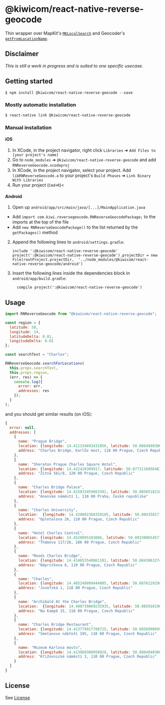# @kiwicom/react-native-reverse-geocode

Thin wrapper over MapKit's [`MKLocalSearch`](https://developer.apple.com/documentation/mapkit/mklocals) and Geocoder's [`getFromLocationName`](<https://developer.android.com/reference/android/location/Geocoder.html#getFromLocationName(java.lang.String,%20int,%20double,%20double,%20double,%20double)>).

## Disclaimer

_This is still a work in progress and is suited to one specific usecase._

## Getting started

`$ npm install @kiwicom/react-native-reverse-geocode --save`

### Mostly automatic installation

`$ react-native link @kiwicom/react-native-reverse-geocode`

### Manual installation

#### iOS

1. In XCode, in the project navigator, right click `Libraries` ➜ `Add Files to [your project's name]`
2. Go to `node_modules` ➜ `@kiwicom/react-native-reverse-geocode` and add `RNReverseGeocode.xcodeproj`
3. In XCode, in the project navigator, select your project. Add `libRNReverseGeocode.a` to your project's `Build Phases` ➜ `Link Binary With Libraries`
4. Run your project (`Cmd+R`)<

#### Android

1. Open up `android/app/src/main/java/[...]/MainApplication.java`

- Add `import com.kiwi.reversegeocode.RNReverseGeocodePackage;` to the imports at the top of the file
- Add `new RNReverseGeocodePackage()` to the list returned by the `getPackages()` method

2. Append the following lines to `android/settings.gradle`:
   ```
   include ':@kiwicom/react-native-reverse-geocode'
   project(':@kiwicom/react-native-reverse-geocode').projectDir = new File(rootProject.projectDir, 	'../node_modules/@kiwicom/react-native-reverse-geocode/android')
   ```
3. Insert the following lines inside the dependencies block in `android/app/build.gradle`:
   ```
     compile project(':@kiwicom/react-native-reverse-geocode')
   ```

## Usage

```javascript
import RNReverseGeocode from "@kiwicom/react-native-reverse-geocode";

const region = {
  latitude: 50,
  longitude: 14,
  latitudeDelta: 0.01,
  longitudeDelta: 0.01
};

const searchText = "Charles";

RNReverseGeocode.searchForLocations(
  this.props.searchText,
  this.props.region,
  (err, res) => {
    console.log({
      error: err,
      addresses: res
    });
  }
);
```

and you should get similar results (on iOS):

```javascript
{
  error: null,
  addresses: [
    {
      name: "Prague Bridge",
      location: {longitude: 14.411334693431856, latitude: 50.08649403063166},
      address: "Charles Bridge, Karlův most, 118 00 Prague, Czech Republic"
    },
    {
      name: "Sheraton Prague Charles Square Hotel",
      location: {longitude: 14.422428309917, latitude: 50.077311685646},
      address: "Žitná 561/8, 120 00 Prague, Czech Republic"
    },
    {
      name: "Charles Bridge Palace",
      location: {longitude: 14.415033459663391, latitude: 50.08505182184114},
      address: "Anenské náměstí 1, 110 00 Praha, Česká republika"
    },
    {
      name: "Charles University",
      location:  {longitude: 14.420802368359185, latitude: 50.0843581717817},
      address: "Opletalova 26, 110 00 Prague, Czech Republic"
    },
    {
      name: "Hotel Charles Central",
      location: {longitude: 14.4520895183086, latitude: 50.0933086545776},
      address: "Thámova 117/26, 186 00 Prague, Czech Republic"
    },
    {
      name: "Moods Charles Bridge",
      location: {longitude: 14.414653540861101, latitude: 50.084306327469044},
      address: "Náprstkova 6, 110 00 Prague, Czech Republic"
    },
    {
      name: "Charles",
      location: {longitude: 14.405249099444005, latitude: 50.08762292985475},
      address: "Josefská 1, 118 00 Prague, Czech Republic"
    },
    {
      name: "Archibald At the Charles Bridge",
      location:  {longitude: 14.408739869235935, latitude: 50.085910196031264},
      address: "Na Kampě 15, 118 00 Prague, Czech Republic"
    },
    {
      name: "Charles Bridge Restaurant",
      location: {longitude: 14.413779917788725, latitude: 50.08589906996886},
      address: "Smetanovo nábřeží 195, 110 00 Prague, Czech Republic"
    },
    {
      name: "Muzeum Karlova mostu",
      location: {longitude: 14.413869380950928, latitude: 50.08649403063166},
      address: "Křižovnické náměstí 3, 110 00 Prague, Czech Republic"
    }
  ]
}
```

## License

See [License](https://raw.githubusercontent.com/kiwicom/react-native-reverse-geocode/master/LICENSE)
